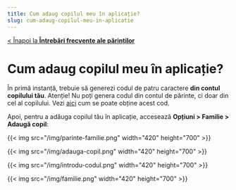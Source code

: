 ```yaml
---
title: Cum adaug copilul meu în aplicație?
slug: cum-adaug-copilul-meu-in-aplicatie
---
```


[< Înapoi la **Întrebări frecvente ale părinților**](/intrebari-frecvente-ale-parintilor/)

# Cum adaug copilul meu în aplicație?

În primă instanță, trebuie să generezi codul de patru caractere **din contul copilului tău**. Atenție! Nu poți genera codul din contul de părinte, ci doar din cel al copilului. Vezi [aici](/intrebari-frecvente-ale-elevilor/cum-generez-codul-pentru-parinti/) cum se poate obține acest cod.

Apoi, pentru a adăuga copilul tău în aplicație, accesează **Opțiuni > Familie > Adaugă copil**:

{{< img src="/img/parinte-familie.png" width="420" height="700" >}}

{{< img src="/img/adauga-copil.png" width="420" height="700" >}}

{{< img src="/img/introdu-codul.png" width="420" height="700" >}}

{{< img src="/img/familie.png" width="420" height="700" >}}
